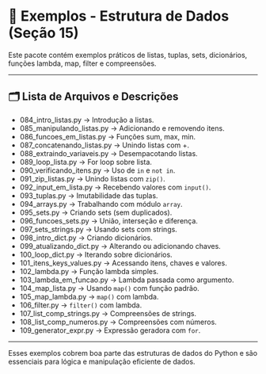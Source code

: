 
# 📘 Exemplos - Estrutura de Dados (Seção 15)

Este pacote contém exemplos práticos de listas, tuplas, sets, dicionários, funções lambda, map, filter e compreensões.

---

## 🗂️ Lista de Arquivos e Descrições

- 084_intro_listas.py → Introdução a listas.
- 085_manipulando_listas.py → Adicionando e removendo itens.
- 086_funcoes_em_listas.py → Funções sum, max, min.
- 087_concatenando_listas.py → Unindo listas com +.
- 088_extraindo_variaveis.py → Desempacotando listas.
- 089_loop_lista.py → For loop sobre lista.
- 090_verificando_itens.py → Uso de `in` e `not in`.
- 091_zip_listas.py → Unindo listas com `zip()`.
- 092_input_em_lista.py → Recebendo valores com `input()`.
- 093_tuplas.py → Imutabilidade das tuplas.
- 094_arrays.py → Trabalhando com módulo `array`.
- 095_sets.py → Criando sets (sem duplicados).
- 096_funcoes_sets.py → União, interseção e diferença.
- 097_sets_strings.py → Usando sets com strings.
- 098_intro_dict.py → Criando dicionários.
- 099_atualizando_dict.py → Alterando ou adicionando chaves.
- 100_loop_dict.py → Iterando sobre dicionários.
- 101_itens_keys_values.py → Acessando itens, chaves e valores.
- 102_lambda.py → Função lambda simples.
- 103_lambda_em_funcao.py → Lambda passada como argumento.
- 104_map_lista.py → Usando `map()` com função padrão.
- 105_map_lambda.py → `map()` com lambda.
- 106_filter.py → `filter()` com lambda.
- 107_list_comp_strings.py → Compreensões de strings.
- 108_list_comp_numeros.py → Compreensões com números.
- 109_generator_expr.py → Expressão geradora com `for`.

---

Esses exemplos cobrem boa parte das estruturas de dados do Python e são essenciais para lógica e manipulação eficiente de dados.
